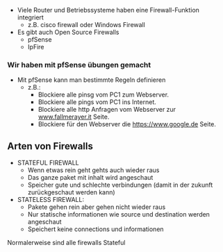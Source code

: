 * Viele Router und Betriebssysteme haben eine Firewall-Funktion integriert
	* z.B. cisco firewall oder Windows Firewall
* Es gibt auch Open Source Firewalls
	* pfSense
	* IpFire
	
	
### Wir haben mit pfSense übungen gemacht


* Mit pfSense kann man bestimmte Regeln definieren
	* z.B.:
		* Blockiere alle pinsg vom PC1 zum Webserver.
		* Blockiere alle pings vom PC1 ins Internet.
		* Blockiere alle http Anfragen vom Webserver zur www.fallmerayer.it Seite.
		* Blockiere für den Webserver die https://www.google.de Seite.
		
		
		
## Arten von Firewalls

* STATEFUL FIREWALL 
	* Wenn etwas rein geht gehts auch wieder raus
	* Das ganze paket mit inhalt wird angeschaut
	* Speicher gute und schlechte verbindungen (damit in der zukunft zurückgeschaut werden kann)
* STATELESS FIREWALL:
	* Pakete gehen rein aber gehen nicht wieder raus
	* Nur statische informationen wie source und destination werden angeschaut
	* Speichert keine connections und informationen
	
Normalerweise sind alle firewalls Stateful